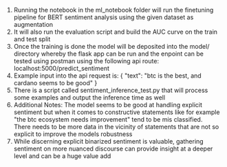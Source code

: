 1. Running the notebook in the ml_notebook folder will run the finetuning pipeline for BERT sentiment analysis using the given dataset as augmentation
2. It will also run the evaluation script and build the AUC curve on the train and test split
3. Once the training is done the model will be deposited into the model/ directory whereby the flask app can be run and the enpoint can be tested using postman using the following api route: localhost:5000/predict_sentiment
4. Example input into the api request is: {
    "text": "btc is the best, and cardano seems to be good"
}
5. There is a script called sentiment_inference_test.py that will process some examples and output the inference time as well
6. Additional Notes: The model seems to be good at handling explicit sentiment but when it comes to constructive statements like for example "the btc ecosystem needs improvement" tend to be mis classified. There needs to be more data in the vicinity of statements that are not so explicit to improve the models robustness
7. While discerning explicit binarized sentiment is valuable, gathering sentiment on more nuanced discourse can provide insight at a deeper level and can be a huge value add
